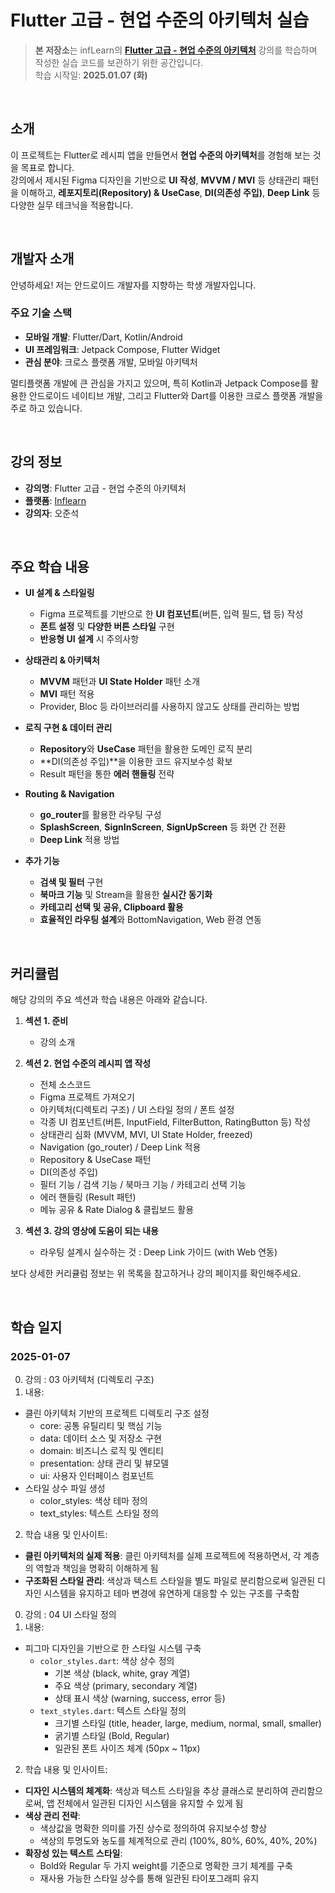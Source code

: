 # Flutter 고급 - 현업 수준의 아키텍처 실습

> **본 저장소**는 infLearn의 [**Flutter 고급 - 현업 수준의 아키텍처**](https://www.inflearn.com/course/%ED%94%8C%EB%9F%AC%ED%84%B0%EA%B3%A0%EA%B8%89-%ED%98%84%EC%97%85%EC%88%98%EC%A4%80-%EC%95%84%ED%82%A4%ED%85%8D%EC%B2%98) 강의를 학습하며 작성한 실습 코드를 보관하기 위한 공간입니다.  
> 학습 시작일: **2025.01.07 (화)**

<br/>

## 소개

이 프로젝트는 Flutter로 레시피 앱을 만들면서 **현업 수준의 아키텍처**를 경험해 보는 것을 목표로 합니다.  
강의에서 제시된 Figma 디자인을 기반으로 **UI 작성**, **MVVM / MVI** 등 상태관리 패턴을 이해하고, **레포지토리(Repository) & UseCase**, **DI(의존성 주입)**, **Deep Link** 등 다양한 실무 테크닉을 적용합니다.

<br/>

## 개발자 소개

안녕하세요! 저는 안드로이드 개발자를 지향하는 학생 개발자입니다.

### 주요 기술 스택
- **모바일 개발**: Flutter/Dart, Kotlin/Android
- **UI 프레임워크**: Jetpack Compose, Flutter Widget
- **관심 분야**: 크로스 플랫폼 개발, 모바일 아키텍처

멀티플랫폼 개발에 큰 관심을 가지고 있으며, 특히 Kotlin과 Jetpack Compose를 활용한 안드로이드 네이티브 개발, 그리고 Flutter와 Dart를 이용한 크로스 플랫폼 개발을 주로 하고 있습니다.

<br/>

## 강의 정보

- **강의명**: Flutter 고급 - 현업 수준의 아키텍처
- **플랫폼**: [Inflearn](https://www.inflearn.com/)
- **강의자**: 오준석

<br/>

## 주요 학습 내용

- **UI 설계 & 스타일링**
  - Figma 프로젝트를 기반으로 한 **UI 컴포넌트**(버튼, 입력 필드, 탭 등) 작성
  - **폰트 설정** 및 **다양한 버튼 스타일** 구현
  - **반응형 UI 설계** 시 주의사항

- **상태관리 & 아키텍처**
  - **MVVM** 패턴과 **UI State Holder** 패턴 소개
  - **MVI** 패턴 적용
  - Provider, Bloc 등 라이브러리를 사용하지 않고도 상태를 관리하는 방법

- **로직 구현 & 데이터 관리**
  - **Repository**와 **UseCase** 패턴을 활용한 도메인 로직 분리
  - **DI(의존성 주입)**을 이용한 코드 유지보수성 확보
  - Result 패턴을 통한 **에러 핸들링** 전략

- **Routing & Navigation**
  - **go_router**를 활용한 라우팅 구성
  - **SplashScreen**, **SignInScreen**, **SignUpScreen** 등 화면 간 전환
  - **Deep Link** 적용 방법

- **추가 기능**
  - **검색 및 필터** 구현
  - **북마크 기능** 및 Stream을 활용한 **실시간 동기화**
  - **카테고리 선택 및 공유, Clipboard 활용**
  - **효율적인 라우팅 설계**와 BottomNavigation, Web 환경 연동

<br/>

## 커리큘럼

해당 강의의 주요 섹션과 학습 내용은 아래와 같습니다.

1. **섹션 1. 준비**  
   - 강의 소개

2. **섹션 2. 현업 수준의 레시피 앱 작성**  
   - 전체 소스코드  
   - Figma 프로젝트 가져오기  
   - 아키텍처(디렉토리 구조) / UI 스타일 정의 / 폰트 설정  
   - 각종 UI 컴포넌트(버튼, InputField, FilterButton, RatingButton 등) 작성  
   - 상태관리 심화 (MVVM, MVI, UI State Holder, freezed)  
   - Navigation (go_router) / Deep Link 적용  
   - Repository & UseCase 패턴  
   - DI(의존성 주입)  
   - 필터 기능 / 검색 기능 / 북마크 기능 / 카테고리 선택 기능  
   - 에러 핸들링 (Result 패턴)  
   - 메뉴 공유 & Rate Dialog & 클립보드 활용  

3. **섹션 3. 강의 영상에 도움이 되는 내용**  
   - 라우팅 설계시 실수하는 것 : Deep Link 가이드 (with Web 연동)

보다 상세한 커리큘럼 정보는 위 목록을 참고하거나 강의 페이지를 확인해주세요.

<br/>

## 학습 일지

### 2025-01-07
0. 강의 : 03 아키텍처 (디렉토리 구조)
1. 내용:
- 클린 아키텍처 기반의 프로젝트 디렉토리 구조 설정
  - core: 공통 유틸리티 및 핵심 기능
  - data: 데이터 소스 및 저장소 구현
  - domain: 비즈니스 로직 및 엔티티
  - presentation: 상태 관리 및 뷰모델
  - ui: 사용자 인터페이스 컴포넌트
- 스타일 상수 파일 생성
  - color_styles: 색상 테마 정의
  - text_styles: 텍스트 스타일 정의

2. 학습 내용 및 인사이트:
- **클린 아키텍처의 실제 적용**: 클린 아키텍처를 실제 프로젝트에 적용하면서, 각 계층의 역할과 책임을 명확히 이해하게 됨
- **구조화된 스타일 관리**: 색상과 텍스트 스타일을 별도 파일로 분리함으로써 일관된 디자인 시스템을 유지하고 테마 변경에 유연하게 대응할 수 있는 구조를 구축함

0. 강의 : 04 UI 스타일 정의
1. 내용:
- 피그마 디자인을 기반으로 한 스타일 시스템 구축
  - `color_styles.dart`: 색상 상수 정의
    - 기본 색상 (black, white, gray 계열)
    - 주요 색상 (primary, secondary 계열)
    - 상태 표시 색상 (warning, success, error 등)
  - `text_styles.dart`: 텍스트 스타일 정의
    - 크기별 스타일 (title, header, large, medium, normal, small, smaller)
    - 굵기별 스타일 (Bold, Regular)
    - 일관된 폰트 사이즈 체계 (50px ~ 11px)

2. 학습 내용 및 인사이트:
- **디자인 시스템의 체계화**: 색상과 텍스트 스타일을 추상 클래스로 분리하여 관리함으로써, 앱 전체에서 일관된 디자인 시스템을 유지할 수 있게 됨
- **색상 관리 전략**: 
  - 색상값을 명확한 의미를 가진 상수로 정의하여 유지보수성 향상
  - 색상의 투명도와 농도를 체계적으로 관리 (100%, 80%, 60%, 40%, 20%)
- **확장성 있는 텍스트 스타일**: 
  - Bold와 Regular 두 가지 weight를 기준으로 명확한 크기 체계를 구축
  - 재사용 가능한 스타일 상수를 통해 일관된 타이포그래피 유지

